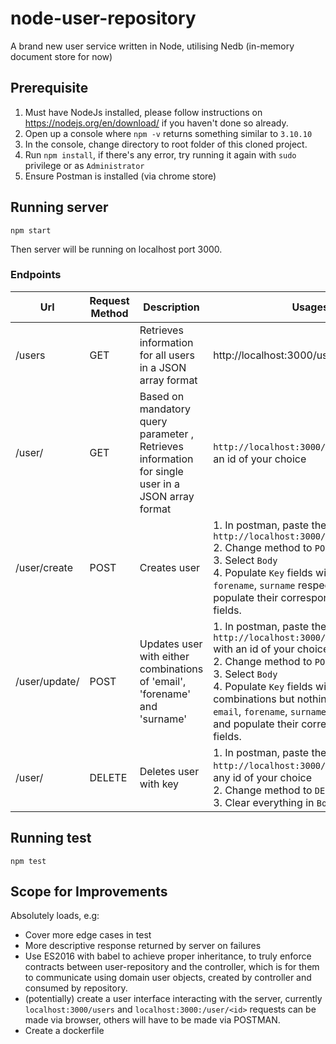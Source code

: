 # node-user-repository
A brand new user service written in Node, utilising Nedb (in-memory document store for now)

## Prerequisite
1. Must have NodeJs installed, please follow instructions on https://nodejs.org/en/download/ if you haven't done so already.
2. Open up a console where ```npm -v``` returns something similar to ```3.10.10```
3. In the console, change directory to root folder of this cloned project.
4. Run ```npm install```, if there's any error, try running it again with ```sudo``` privilege or as ```Administrator```
5. Ensure Postman is installed (via chrome store)

## Running server
```
npm start
```
Then server will be running on localhost port 3000.</br>

### Endpoints
| Url | Request Method | Description | Usages | Sample Output |
|---|---|---|---|---|
| /users | GET | Retrieves information for all users in a JSON array format | http://localhost:3000/users | ```[]``` if there are no users </br> ```[{"id":"123","email":"example@hotmail.com","forename":"Yankai","surname":"Ren","created":"2018-01-04T00:33:34.987Z"}]``` if users exists |
| /user/<id> | GET | Based on mandatory query parameter <id>, Retrieves information for single user in a JSON array format | ```http://localhost:3000/user/<id>``` with an id of your choice | ```404``` if user does not exist </br> ```{"id":"123","email":"example@hotmail.com","forename":"Yankai","surname":"Ren","created":"2018-01-04T00:33:34.987Z"}``` if user exists |
| /user/create | POST | Creates user | 1. In postman, paste the following url ```http://localhost:3000/user/create``` </br> 2. Change method to ```POST``` </br> 3. Select ```Body``` </br> 4. Populate ```Key``` fields with ```id```, ```email```, ```forename```, ```surname``` respectively, and populate their corresponding ```Value``` fields. | ```400``` if request body is mal-formed (either unknown fields or illegal values) </br> ```409``` if user with the same ```id``` already exists </br> ```201``` if accepted |
| /user/update/<id> | POST | Updates user <id> with either combinations of 'email', 'forename' and 'surname' | 1. In postman, paste the following url ```http://localhost:3000/user/update/<id>``` with an id of your choice </br> 2. Change method to ```POST``` </br> 3. Select ```Body``` </br> 4. Populate ```Key``` fields with any combinations but nothing more than ```email```, ```forename```, ```surname``` respectively, and populate their corresponding ```Value``` fields. | ```400``` if request body is mal-formed (either unknown fields or illegal values) </br> ```404``` if user id does not exist </br> ```204``` if accepted | 
| /user/<id> | DELETE | Deletes user with key <id> | 1. In postman, paste the following url ```http://localhost:3000/user/<id>``` with any id of your choice </br> 2. Change method to ```DELETE``` </br> 3. Clear everything in ```Body``` section | ```404``` if user id does not exist </br> ```204``` if accepted |

## Running test
```
npm test
```

## Scope for Improvements
Absolutely loads, e.g:
* Cover more edge cases in test
* More descriptive response returned by server on failures
* Use ES2016 with babel to achieve proper inheritance, to truly enforce contracts between user-repository and the controller, which is for them to communicate using domain user objects, created by controller and consumed by repository.
* (potentially) create a user interface interacting with the server, currently ```localhost:3000/users``` and ```localhost:3000:/user/<id>``` requests can be made via browser, others will have to be made via POSTMAN.
* Create a dockerfile
